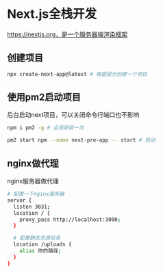 #  Next.js全栈开发

https://nextjs.org，是一个服务器端渲染框架

## 创建项目

```bash
npx create-next-app@latest # 根据提示创建一个项目
```

## 使用pm2启动项目

后台启动next项目，可以关闭命令行端口也不影响

```bash
npm i pm2 -g # 全局安装一次

pm2 start npm --name next-pre-app -- start # 启动
```

## nginx做代理

nginx服务器做代理

```bash
# 配置一下nginx服务器
server {
  listen 3031;
  location / {
    proxy_pass http://localhost:3000;
  }

  # 配置静态资源目录
  location /uploads {
    alias 你的路径;
  }
}
```

